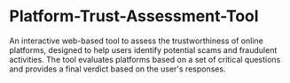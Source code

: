 # Platform-Trust-Assessment-Tool
An interactive web-based tool to assess the trustworthiness of online platforms, designed to help users identify potential scams and fraudulent activities. The tool evaluates platforms based on a set of critical questions and provides a final verdict based on the user's responses.
